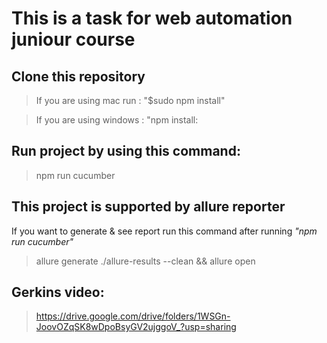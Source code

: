 # This is a task for web automation juniour course 

## Clone this repository

> If you are using mac run : "$sudo npm install"

> If you are using windows : "npm install:

## Run project by using this command:

>npm run cucumber

## This project is supported by allure reporter
If you want to generate & see report run this command after running *"npm run cucumber"*
> allure generate ./allure-results --clean && allure open

## Gerkins video:
> https://drive.google.com/drive/folders/1WSGn-JoovOZqSK8wDpoBsyGV2ujggoV_?usp=sharing
